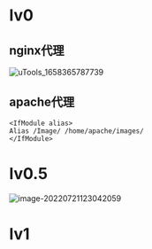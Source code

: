 # lv0

## nginx代理

![uTools_1658365787739](http://typora.fengxiangrui.top/1658365821.png)

## apache代理

````
<IfModule alias>
Alias /Image/ /home/apache/images/
</IfModule>
````

# lv0.5

![image-20220721123042059](http://typora.fengxiangrui.top/1658377843.png)

# lv1











